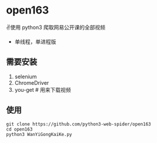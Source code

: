 # open163
✌️使用 python3 爬取网易公开课的全部视频

* 单线程，单进程版

## 需要安装
1. selenium
2. ChromeDriver
3. you-get # 用来下载视频

## 使用
```
git clone https://github.com/python3-web-spider/open163
cd open163
python3 WanYiGongKaiKe.py
```
